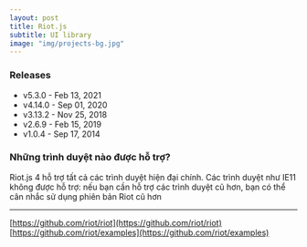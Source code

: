 ```yaml
---
layout: post
title: Riot.js
subtitle: UI library
image: "img/projects-bg.jpg"
---
```


### Releases
- v5.3.0  - Feb 13, 2021
- v4.14.0 - Sep 01, 2020
- v3.13.2 - Nov 25, 2018
- v2.6.9  - Feb 15, 2019
- v1.0.4  - Sep 17, 2014


### Những trình duyệt nào được hỗ trợ?

Riot.js 4 hỗ trợ tất cả các trình duyệt hiện đại chính. Các trình duyệt như IE11 không được hỗ trợ: nếu bạn cần hỗ trợ các trình duyệt cũ hơn, bạn có thể cân nhắc sử dụng phiên bản Riot cũ hơn

-----

[https://github.com/riot/riot](https://github.com/riot/riot)
[https://github.com/riot/examples](https://github.com/riot/examples)
